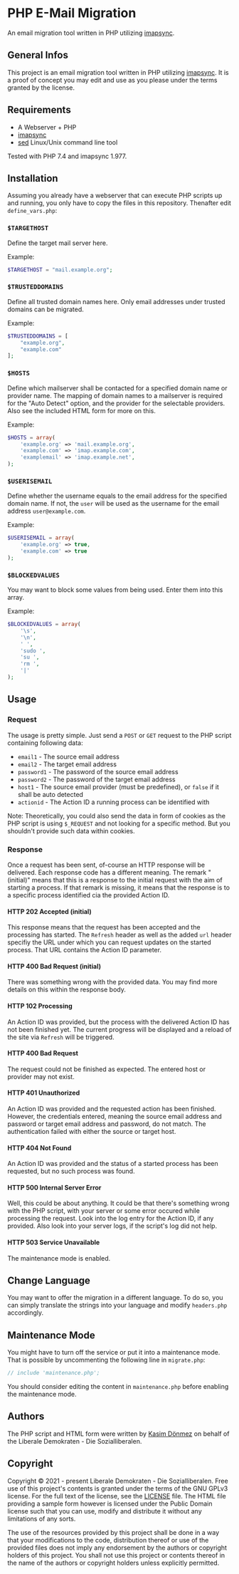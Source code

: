 # PHP E-Mail Migration
An email migration tool written in PHP utilizing [imapsync](https://github.com/imapsync/imapsync).

## General Infos
This project is an email migration tool written in PHP utilizing [imapsync](https://github.com/imapsync/imapsync). It is a proof of concept you may edit and use as you please under the terms granted by the license.


## Requirements

* A Webserver + PHP
* [imapsync](https://github.com/imapsync/imapsync)
* [sed](https://en.wikipedia.org/wiki/Sed) Linux/Unix command line tool

Tested with PHP 7.4 and imapsync 1.977.

## Installation
Assuming you already have a webserver that can execute PHP scripts up and running, you only have to copy the files in this repository. Thenafter edit `define_vars.php`:

### `$TARGETHOST`
Define the target mail server here.

Example:

```php
$TARGETHOST = "mail.example.org";
```

### `$TRUSTEDDOMAINS`
Define all trusted domain names here. Only email addresses under trusted domains can be migrated.

Example:

```php
$TRUSTEDDOMAINS = [
    "example.org",
    "example.com"
];
```

### `$HOSTS`
Define which mailserver shall be contacted for a specified domain name or provider name. The mapping of domain names to a mailserver is required for the "Auto Detect" option, and the provider for the selectable providers. Also see the included HTML form for more on this.

Example:

```php
$HOSTS = array(
    'example.org' => 'mail.example.org',
    'example.com' => 'imap.example.com',
    'examplemail' => 'imap.example.net',
);
```

### `$USERISEMAIL`
Define whether the username equals to the email address for the specified domain name. If not, the `user` will be used as the username for the email address `user@example.com`.

Example:

```php
$USERISEMAIL = array(
    'example.org' => true,
	'example.com' => true
);
```

### `$BLOCKEDVALUES`
You may want to block some values from being used. Enter them into this array.

Example:

```php
$BLOCKEDVALUES = array(
    '\s',
    '\n',
	' ',
    'sudo ',
    'su ',
    'rm ',
    '|'
);
```

## Usage
### Request
The usage is pretty simple. Just send a `POST` or `GET` request to the PHP script containing following data:

* `email1` - The source email address
* `email2` - The target email address
* `password1` - The password of the source email address
* `password2` - The password of the target email address
* `host1` - The source email provider (must be predefined), or `false` if it shall be auto detected
* `actionid` - The Action ID a running process can be identified with

Note: Theoretically, you could also send the data in form of cookies as the PHP script is using `$_REQUEST` and not looking for a specific method. But you shouldn't provide such data within cookies.

### Response
Once a request has been sent, of-course an HTTP response will be delivered. Each response code has a different meaning. The remark "(initial)" means that this is a response to the initial request with the aim of starting a process. If that remark is missing, it means that the response is to a specific process identified cia the provided Action ID.

#### HTTP 202 Accepted (initial)
This response means that the request has been accepted and the processing has started. The `Refresh` header as well as the added `url` header specifiy the URL under which you can request updates on the started process. That URL contains the Action ID parameter.

#### HTTP 400 Bad Request (initial)
There was something wrong with the provided data. You may find more details on this within the response body.

#### HTTP 102 Processing
An Action ID was provided, but the process with the delivered Action ID has not been finished yet. The current progress will be displayed and a reload of the site via `Refresh` will be triggered.

#### HTTP 400 Bad Request
The request could not be finished as expected. The entered host or provider may not exist.

#### HTTP 401 Unauthorized
An Action ID was provided and the requested action has been finished. However, the credentials entered, meaning the source email address and password or target email address and password, do not match. The authentication failed with either the source or target host.

#### HTTP 404 Not Found
An Action ID was provided and the status of a started process has been requested, but no such process was found.

#### HTTP 500 Internal Server Error
Well, this could be about anything. It could be that there's something wrong with the PHP script, with your server or some error occured while processing the request. Look into the log entry for the Action ID, if any provided. Also look into your server logs, if the script's log did not help.

#### HTTP 503 Service Unavailable
The maintenance mode is enabled.

## Change Language
You may want to offer the migration in a different language. To do so, you can simply translate the strings into your language and modify `headers.php` accordingly.

## Maintenance Mode
You might have to turn off the service or put it into a maintenance mode. That is possible by uncommenting the following line in `migrate.php`:

```php
// include 'maintenance.php';
```

You should consider editing the content in `maintenance.php` before enabling the maintenance mode.

## Authors
The PHP script and HTML form were written by [Kasim Dönmez](https://github.com/mkasimd) on behalf of the Liberale Demokraten - Die Sozialliberalen.

## Copyright
Copyright © 2021 - present Liberale Demokraten - Die Sozialliberalen. Free use of this project's contents is granted under the terms of the GNU GPLv3 license. For the full text of the license, see the [LICENSE](LICENSE) file. The HTML file providing a sample form however is licensed under the Public Domain license such that you can use, modify and distribute it without any limitations of any sorts.

The use of the resources provided by this project shall be done in a way that your modifications to the code, distribution thereof or use of the provided files does not imply any endorsement by the authors or copyright holders of this project. You shall not use this project or contents thereof in the name of the authors or copyright holders unless explicitly permitted.
